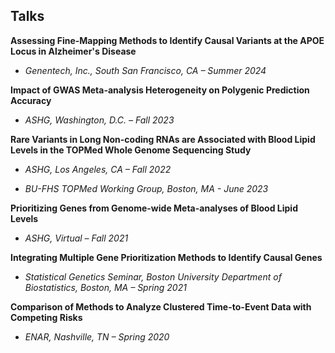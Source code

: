 ## Talks

**Assessing Fine-Mapping Methods to Identify Causal Variants at the APOE Locus in Alzheimer's Disease**

-   *Genentech, Inc., South San Francisco, CA – Summer 2024*

**Impact of GWAS Meta-analysis Heterogeneity on Polygenic Prediction Accuracy**

-   *ASHG, Washington, D.C. – Fall 2023*

**Rare Variants in Long Non-coding RNAs are Associated with Blood Lipid Levels in the TOPMed Whole Genome Sequencing Study**

-   *ASHG, Los Angeles, CA – Fall 2022*

-   *BU-FHS TOPMed Working Group, Boston, MA - June 2023*

**Prioritizing Genes from Genome-wide Meta-analyses of Blood Lipid Levels**

-   *ASHG, Virtual – Fall 2021*

**Integrating Multiple Gene Prioritization Methods to Identify Causal Genes**

-   *Statistical Genetics Seminar, Boston University Department of Biostatistics, Boston, MA – Spring 2021*

**Comparison of Methods to Analyze Clustered Time-to-Event Data with Competing Risks**

-   *ENAR, Nashville, TN – Spring 2020*
